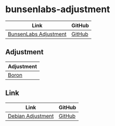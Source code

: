 

# bunsenlabs-adjustment

| Link | GitHub |
| ---- | ------ |
| [BunsenLabs Adjustment](https://samwhelp.github.io/bunsenlabs-adjustment/) | [GitHub](https://github.com/samwhelp/bunsenlabs-adjustment) |




## Adjustment

| Adjustment |
| ---------- |
| [Boron](https://github.com/samwhelp/bunsenlabs-adjustment/tree/main/prototype/main/bunsen-config/Main) |




## Link

| Link | GitHub |
| ---- | ------ |
| [Debian Adjustment](https://samwhelp.github.io/debian-adjustment/) | [GitHub](https://github.com/samwhelp/debian-adjustment) |
